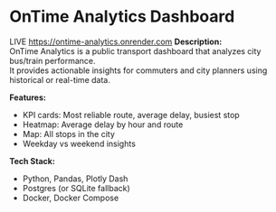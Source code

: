 # OnTime Analytics Dashboard
LIVE https://ontime-analytics.onrender.com
**Description:**  
OnTime Analytics is a public transport dashboard that analyzes city bus/train performance.  
It provides actionable insights for commuters and city planners using historical or real-time data.

**Features:**  
- KPI cards: Most reliable route, average delay, busiest stop  
- Heatmap: Average delay by hour and route  
- Map: All stops in the city  
- Weekday vs weekend insights  

**Tech Stack:**  
- Python, Pandas, Plotly Dash  
- Postgres (or SQLite fallback)  
- Docker, Docker Compose  

